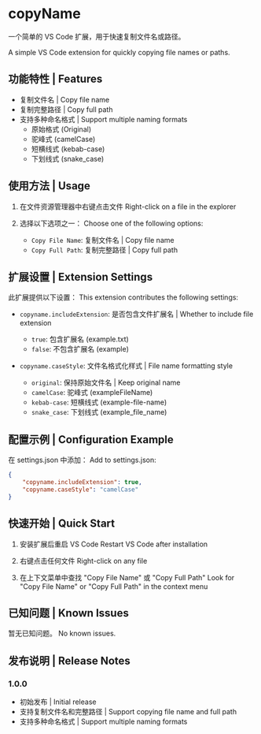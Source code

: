 # copyName

一个简单的 VS Code 扩展，用于快速复制文件名或路径。

A simple VS Code extension for quickly copying file names or paths.

## 功能特性 | Features

- 复制文件名 | Copy file name
- 复制完整路径 | Copy full path
- 支持多种命名格式 | Support multiple naming formats
  - 原始格式 (Original)
  - 驼峰式 (camelCase)
  - 短横线式 (kebab-case)
  - 下划线式 (snake_case)

## 使用方法 | Usage

1. 在文件资源管理器中右键点击文件
   Right-click on a file in the explorer

2. 选择以下选项之一：
   Choose one of the following options:
   - `Copy File Name`: 复制文件名 | Copy file name
   - `Copy Full Path`: 复制完整路径 | Copy full path

## 扩展设置 | Extension Settings

此扩展提供以下设置：
This extension contributes the following settings:

* `copyname.includeExtension`: 是否包含文件扩展名 | Whether to include file extension
  - `true`: 包含扩展名 (example.txt)
  - `false`: 不包含扩展名 (example)

* `copyname.caseStyle`: 文件名格式化样式 | File name formatting style
  - `original`: 保持原始文件名 | Keep original name
  - `camelCase`: 驼峰式 (exampleFileName)
  - `kebab-case`: 短横线式 (example-file-name)
  - `snake_case`: 下划线式 (example_file_name)

## 配置示例 | Configuration Example

在 settings.json 中添加：
Add to settings.json:

```json
{
    "copyname.includeExtension": true,
    "copyname.caseStyle": "camelCase"
}
```

## 快速开始 | Quick Start

1. 安装扩展后重启 VS Code
   Restart VS Code after installation

2. 右键点击任何文件
   Right-click on any file

3. 在上下文菜单中查找 "Copy File Name" 或 "Copy Full Path"
   Look for "Copy File Name" or "Copy Full Path" in the context menu

## 已知问题 | Known Issues

暂无已知问题。
No known issues.

## 发布说明 | Release Notes

### 1.0.0

- 初始发布 | Initial release
- 支持复制文件名和完整路径 | Support copying file name and full path
- 支持多种命名格式 | Support multiple naming formats
